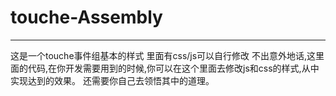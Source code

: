 # touche-Assembly
----------------
这是一个touche事件组基本的样式
里面有css/js可以自行修改
不出意外地话,这里面的代码,在你开发需要用到的时候,你可以在这个里面去修改js和css的样式,从中实现达到的效果。
还需要你自己去领悟其中的道理。
